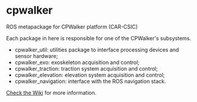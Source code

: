 # cpwalker
ROS metapackage for CPWalker platform (CAR-CSIC)

Each package in here is responsible for one of the CPWalker's subsystems.

* cpwalker_util: utilities package to interface processing devices and sensor hardware;
* cpwalker_exo: exoskeleton acquisition and control;
* cpwalker_traction: traction system acquisition and control; 
* cpwalker_elevation: elevation system acquisition and control;
* cpwalker_navigation: interface with the ROS navigation stack.

[Check the Wiki](https://github.com/ricardocmello/cpwalker/wiki) for more information.
	
	
